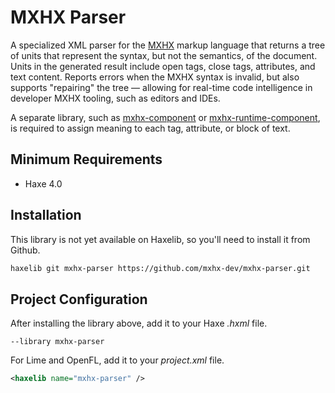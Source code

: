 # MXHX Parser

A specialized XML parser for the [MXHX](https://mxhx.dev) markup language that returns a tree of units that represent the syntax, but not the semantics, of the document. Units in the generated result include open tags, close tags, attributes, and text content. Reports errors when the MXHX syntax is invalid, but also supports "repairing" the tree — allowing for real-time code intelligence in developer MXHX tooling, such as editors and IDEs.

A separate library, such as [mxhx-component](https://github.com/mxhx-dev/mxhx-component) or [mxhx-runtime-component](https://github.com/mxhx-dev/mxhx-runtime-component), is required to assign meaning to each tag, attribute, or block of text.

## Minimum Requirements

- Haxe 4.0

## Installation

This library is not yet available on Haxelib, so you'll need to install it from Github.

```sh
haxelib git mxhx-parser https://github.com/mxhx-dev/mxhx-parser.git
```

## Project Configuration

After installing the library above, add it to your Haxe _.hxml_ file.

```hxml
--library mxhx-parser
```

For Lime and OpenFL, add it to your _project.xml_ file.

```xml
<haxelib name="mxhx-parser" />
```
